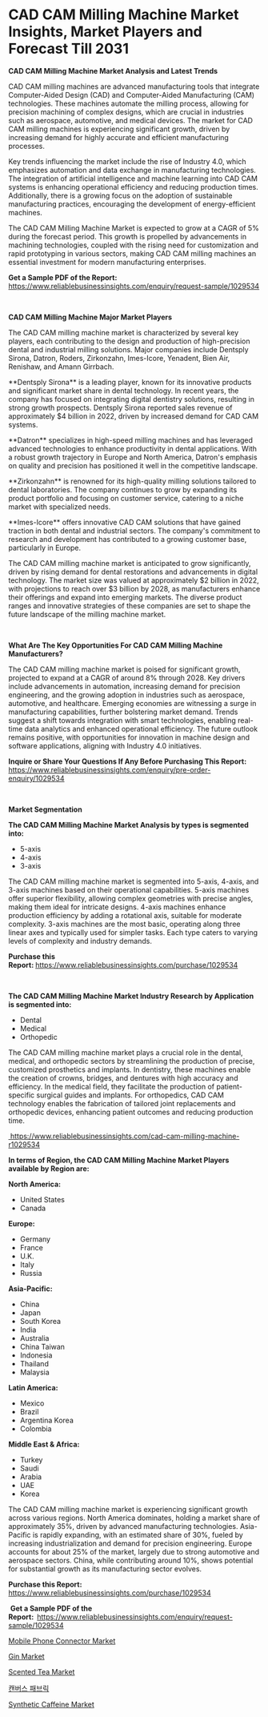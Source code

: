 <p><h1>CAD CAM Milling Machine Market Insights, Market Players and Forecast Till 2031</h1></p><p><strong>CAD CAM Milling Machine Market Analysis and Latest Trends</strong></p>
<p><p>CAD CAM milling machines are advanced manufacturing tools that integrate Computer-Aided Design (CAD) and Computer-Aided Manufacturing (CAM) technologies. These machines automate the milling process, allowing for precision machining of complex designs, which are crucial in industries such as aerospace, automotive, and medical devices. The market for CAD CAM milling machines is experiencing significant growth, driven by increasing demand for highly accurate and efficient manufacturing processes.</p><p>Key trends influencing the market include the rise of Industry 4.0, which emphasizes automation and data exchange in manufacturing technologies. The integration of artificial intelligence and machine learning into CAD CAM systems is enhancing operational efficiency and reducing production times. Additionally, there is a growing focus on the adoption of sustainable manufacturing practices, encouraging the development of energy-efficient machines.</p><p>The CAD CAM Milling Machine Market is expected to grow at a CAGR of 5% during the forecast period. This growth is propelled by advancements in machining technologies, coupled with the rising need for customization and rapid prototyping in various sectors, making CAD CAM milling machines an essential investment for modern manufacturing enterprises.</p></p>
<p><strong>Get a Sample PDF of the Report:&nbsp;</strong> <a href="https://www.reliablebusinessinsights.com/enquiry/request-sample/1029534">https://www.reliablebusinessinsights.com/enquiry/request-sample/1029534</a></p>
<p>&nbsp;</p>
<p><strong>CAD CAM Milling Machine Major Market Players</strong></p>
<p><p>The CAD CAM milling machine market is characterized by several key players, each contributing to the design and production of high-precision dental and industrial milling solutions. Major companies include Dentsply Sirona, Datron, Roders, Zirkonzahn, Imes-Icore, Yenadent, Bien Air, Renishaw, and Amann Girrbach.</p><p>**Dentsply Sirona** is a leading player, known for its innovative products and significant market share in dental technology. In recent years, the company has focused on integrating digital dentistry solutions, resulting in strong growth prospects. Dentsply Sirona reported sales revenue of approximately $4 billion in 2022, driven by increased demand for CAD CAM systems.</p><p>**Datron** specializes in high-speed milling machines and has leveraged advanced technologies to enhance productivity in dental applications. With a robust growth trajectory in Europe and North America, Datron's emphasis on quality and precision has positioned it well in the competitive landscape.</p><p>**Zirkonzahn** is renowned for its high-quality milling solutions tailored to dental laboratories. The company continues to grow by expanding its product portfolio and focusing on customer service, catering to a niche market with specialized needs.</p><p>**Imes-Icore** offers innovative CAD CAM solutions that have gained traction in both dental and industrial sectors. The company's commitment to research and development has contributed to a growing customer base, particularly in Europe.</p><p>The CAD CAM milling machine market is anticipated to grow significantly, driven by rising demand for dental restorations and advancements in digital technology. The market size was valued at approximately $2 billion in 2022, with projections to reach over $3 billion by 2028, as manufacturers enhance their offerings and expand into emerging markets. The diverse product ranges and innovative strategies of these companies are set to shape the future landscape of the milling machine market.</p></p>
<p>&nbsp;</p>
<p><strong>What Are The Key Opportunities For CAD CAM Milling Machine Manufacturers?</strong></p>
<p><p>The CAD CAM milling machine market is poised for significant growth, projected to expand at a CAGR of around 8% through 2028. Key drivers include advancements in automation, increasing demand for precision engineering, and the growing adoption in industries such as aerospace, automotive, and healthcare. Emerging economies are witnessing a surge in manufacturing capabilities, further bolstering market demand. Trends suggest a shift towards integration with smart technologies, enabling real-time data analytics and enhanced operational efficiency. The future outlook remains positive, with opportunities for innovation in machine design and software applications, aligning with Industry 4.0 initiatives.</p></p>
<p><strong>Inquire or Share Your Questions If Any Before Purchasing This Report:</strong> <a href="https://www.reliablebusinessinsights.com/enquiry/pre-order-enquiry/1029534">https://www.reliablebusinessinsights.com/enquiry/pre-order-enquiry/1029534</a></p>
<p>&nbsp;</p>
<p><strong>Market Segmentation</strong></p>
<p><strong>The CAD CAM Milling Machine Market Analysis by types is segmented into:</strong></p>
<p><ul><li>5-axis</li><li>4-axis</li><li>3-axis</li></ul></p>
<p><p>The CAD CAM milling machine market is segmented into 5-axis, 4-axis, and 3-axis machines based on their operational capabilities. 5-axis machines offer superior flexibility, allowing complex geometries with precise angles, making them ideal for intricate designs. 4-axis machines enhance production efficiency by adding a rotational axis, suitable for moderate complexity. 3-axis machines are the most basic, operating along three linear axes and typically used for simpler tasks. Each type caters to varying levels of complexity and industry demands.</p></p>
<p><strong>Purchase this Report:&nbsp;</strong><a href="https://www.reliablebusinessinsights.com/purchase/1029534">https://www.reliablebusinessinsights.com/purchase/1029534</a></p>
<p>&nbsp;</p>
<p><strong>The CAD CAM Milling Machine Market Industry Research by Application is segmented into:</strong></p>
<p><ul><li>Dental</li><li>Medical</li><li>Orthopedic</li></ul></p>
<p><p>The CAD CAM milling machine market plays a crucial role in the dental, medical, and orthopedic sectors by streamlining the production of precise, customized prosthetics and implants. In dentistry, these machines enable the creation of crowns, bridges, and dentures with high accuracy and efficiency. In the medical field, they facilitate the production of patient-specific surgical guides and implants. For orthopedics, CAD CAM technology enables the fabrication of tailored joint replacements and orthopedic devices, enhancing patient outcomes and reducing production time.</p></p>
<p><a href="https://www.reliablebusinessinsights.com/cad-cam-milling-machine-r1029534">&nbsp;https://www.reliablebusinessinsights.com/cad-cam-milling-machine-r1029534</a></p>
<p><strong>In terms of Region, the CAD CAM Milling Machine Market Players available by Region are:</strong></p>
<p>
    <p> <strong> North America: </strong>
        <ul>
            <li>United States</li>
            <li>Canada</li>
        </ul>
        </p> 
    <p> <strong> Europe: </strong>
        <ul>
            <li>Germany</li>
            <li>France</li>
            <li>U.K.</li>
            <li>Italy</li>
            <li>Russia</li>
        </ul>
        </p> 
    <p> <strong> Asia-Pacific: </strong>
        <ul>
            <li>China</li>
            <li>Japan</li>
            <li>South Korea</li>
            <li>India</li>
            <li>Australia</li>
            <li>China Taiwan</li>
            <li>Indonesia</li>
            <li>Thailand</li>
            <li>Malaysia</li>
        </ul>
        </p> 
    <p> <strong> Latin America: </strong>
        <ul>
            <li>Mexico</li>
            <li>Brazil</li>
            <li>Argentina Korea</li>
            <li>Colombia</li>
        </ul>
        </p> 
    <p> <strong> Middle East & Africa: </strong>
        <ul>
            <li>Turkey</li>
            <li>Saudi</li>
            <li>Arabia</li>
            <li>UAE</li>
            <li>Korea</li>
        </ul>
    </p>
    </p>
<p><p>The CAD CAM milling machine market is experiencing significant growth across various regions. North America dominates, holding a market share of approximately 35%, driven by advanced manufacturing technologies. Asia-Pacific is rapidly expanding, with an estimated share of 30%, fueled by increasing industrialization and demand for precision engineering. Europe accounts for about 25% of the market, largely due to strong automotive and aerospace sectors. China, while contributing around 10%, shows potential for substantial growth as its manufacturing sector evolves.</p></p>
<p><strong>Purchase this Report: </strong><a href="https://www.reliablebusinessinsights.com/purchase/1029534">https://www.reliablebusinessinsights.com/purchase/1029534</a></p>
<p>&nbsp;<strong>Get a Sample PDF of the Report:&nbsp;&nbsp;</strong><a href="https://www.reliablebusinessinsights.com/enquiry/request-sample/1029534">https://www.reliablebusinessinsights.com/enquiry/request-sample/1029534</a></p>
<p><strong></strong></p>
<p><p><a href="https://github.com/zzflqewx24/Market-Research-Report-List-1/blob/main/mobile-phone-connector-market.md">Mobile Phone Connector Market</a></p><p><a href="https://www.linkedin.com/pulse/gin-market-trends-analysis-opportunities-challenges-future-pzlof?trackingId=TnDC301sjOTulVLTy4rO5Q%3D%3D">Gin Market</a></p><p><a href="https://www.linkedin.com/pulse/scented-tea-industry-sector-new-technologies-market-impact-ibnff?trackingId=78hO46LhRl61etlO8lDFKQ%3D%3D">Scented Tea Market</a></p><p><a href="https://medium.com/@nettieboyle25/%EA%B8%80%EB%A1%9C%EB%B2%8C-%EC%BA%94%EB%B2%84%EC%8A%A4-%EC%9B%90%EB%8B%A8-%EC%8B%9C%EC%9E%A5%EC%9D%98-%ED%8A%B8%EB%A0%8C%EB%93%9C-%EB%B0%8F-%EC%A7%80%EC%97%AD%EB%B3%84-%EC%9C%A0%ED%98%95-%EB%A9%B4-%EB%B0%8F-%EB%A6%AC%EB%84%A8-%EB%8D%94%ED%81%AC-%EC%BA%94%EB%B2%84%EC%8A%A4-%EC%9A%A9%EB%8F%84-%ED%85%90%ED%8A%B8-%EC%88%98%ED%95%98%EB%AC%BC-%EC%9B%90%EB%8B%A8-%EC%9E%90%EB%8F%99%EC%B0%A8-%EC%9B%90%EB%8B%A8-%EC%9D%98%EB%A5%98-%EA%B8%B0%ED%83%80-%EC%84%B1%EC%9E%A5-%EA%B8%B0%ED%9A%8C-%ED%8F%89%EA%B0%80-514c5ba91105">캔버스 패브릭</a></p><p><a href="https://medium.com/@lavernacole31/market-forecasting-change-global-synthetic-caffeine-market-dynamics-and-future-trends-2024-62ef06364f95">Synthetic Caffeine Market</a></p></p>